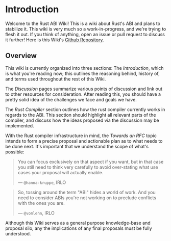 # Introduction
Welcome to the Rust ABI Wiki! This is a wiki about Rust's ABI and plans to stabilize it. This wiki is very much so a work-in-progress, and we're trying to flesh it out. If you think of anything, open an issue or pull request to discuss it further! Here is this Wiki's [Github Repository](https://github.com/slightknack/rust-abi-wiki).

## Overview
This wiki is currently organized into three sections: The *Introduction*, which is what you're reading now; this outlines the reasoning behind, history of, and terms used throughout the rest of this Wiki.

The *Discussion* pages summarize various points of discussion and link out to other resources for consideration. After reading this, you should have a pretty solid idea of the challenges we face and goals we have.

The *Rust Compiler* section outlines how the rust compiler currently works in regards to the ABI. This section should highlight all relevant parts of the compiler, and discuss how the ideas proposed via the discussion may be implemented.

With the Rust compiler infrastructure in mind, the *Towards an RFC* topic intends to form a precise proposal and actionable plan as to what needs to be done next. It's important that we understand the scope of what's possible:

> You can focus exclusively on that aspect if you want, but in that case you still need to think very carefully to avoid over-stating what use cases your proposal will actually enable.
>
> — `@hanna-kruppe`, IRLO

> So, tossing around the term "ABI" hides a world of work. And you need to consider ABIs you're not working on to preclude conflicts with the ones you are.
>
> — `@vomlehn`, IRLO

Although this Wiki serves as a general purpose knowledge-base and proposal silo, any the implications of any final proposals must be fully understood.
